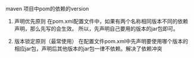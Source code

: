 maven 项目中pom的依赖的version

1. 声明优先原则
在pom.xml配置文件中，如果有两个名称相同版本不同的依赖声明，那么先写的会生效。 
所以，先声明自己要用的版本的jar包即可。 

2. 版本锁定原则（最常使用） 
在配置文件pom.xml中先声明要使用哪个版本的相应jar包，声明后其他版本的jar包一律不依赖。解决了依赖冲突
